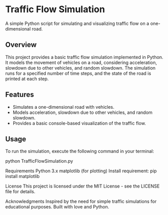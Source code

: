 
# Traffic Flow Simulation

A simple Python script for simulating and visualizing traffic flow on a one-dimensional road.

## Overview

This project provides a basic traffic flow simulation implemented in Python. It models the movement of vehicles on a road, considering acceleration, slowdown due to other vehicles, and random slowdown. The simulation runs for a specified number of time steps, and the state of the road is printed at each step.

## Features

- Simulates a one-dimensional road with vehicles.
- Models acceleration, slowdown due to other vehicles, and random slowdown.
- Provides a basic console-based visualization of the traffic flow.

## Usage

To run the simulation, execute the following command in your terminal:

python TrafficFlowSimulation.py

Requirements
Python 3.x
matplotlib (for plotting)
Install requirement: pip install matplotlib


License
This project is licensed under the MIT License - see the LICENSE file for details.

Acknowledgments
Inspired by the need for simple traffic simulations for educational purposes.
Built with love and Python.

